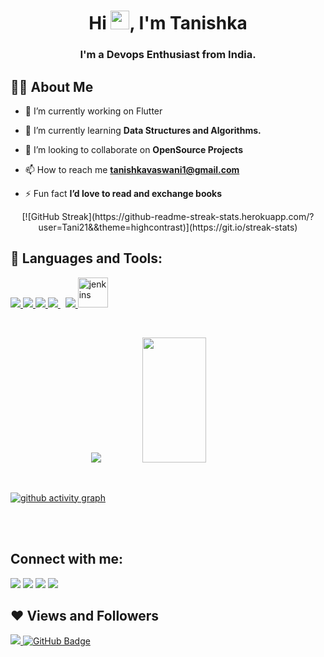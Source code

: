 <h1 align="center">Hi <img src="https://raw.githubusercontent.com/MartinHeinz/MartinHeinz/master/wave.gif" width="30px">, I'm Tanishka</h1>
<h3 align="center">I'm a Devops Enthusiast from India.</h3>


## 🙋‍♂️ About Me

- 🔭 I’m currently working on Flutter

- 🌱 I’m currently learning **Data Structures and Algorithms.**

- 👯 I’m looking to collaborate on **OpenSource Projects**

- 📫 How to reach me **tanishkavaswani1@gmail.com**

- ⚡ Fun fact **I’d love to read and exchange books**

<p align="center">
[![GitHub Streak](https://github-readme-streak-stats.herokuapp.com/?user=Tani21&&theme=highcontrast)](https://git.io/streak-stats)
    </p>


## 🚀 Languages and Tools:

<p align="left">
    <a href="https://www.java.com" target="_blank"> <img src="https://img.icons8.com/color/48/000000/java-coffee-cup-logo.png"/> </a>
    <a href="https://www.w3.org/html/" target="_blank"> <img src="https://img.icons8.com/color/48/000000/html-5.png"/> </a>
    <a href="https://www.w3schools.com/css/" target="_blank"> <img src="https://img.icons8.com/color/48/000000/css3.png"/> </a>
    <a style="padding-right:8px;" href="https://www.mysql.com/" target="_blank"> <img src="https://img.icons8.com/fluent/50/000000/mysql-logo.png"/> </a>  
    <a href="https://git-scm.com/" target="_blank"> <img src="https://img.icons8.com/color/48/000000/git.png"/> </a>
    <a href="https://www.jenkins.io" target="_blank"> <img src="https://www.vectorlogo.zone/logos/jenkins/jenkins-icon.svg" alt="jenkins" width="48" height="48"/> </a>
    </p>

<!-- [![React Badge](https://img.shields.io/badge/-React-61DBFB?style=for-the-badge&labelColor=black&logo=react&logoColor=61DBFB)](#)  [![Javascript Badge](https://img.shields.io/badge/-Javascript-F0DB4F?style=for-the-badge&labelColor=black&logo=javascript&logoColor=F0DB4F)](#) [![Typescript Badge](https://img.shields.io/badge/-Typescript-007acc?style=for-the-badge&labelColor=black&logo=typescript&logoColor=007acc)](#) [![Nodejs Badge](https://img.shields.io/badge/-Nodejs-3C873A?style=for-the-badge&labelColor=black&logo=node.js&logoColor=3C873A)](#) [![GraphQL Badge](https://img.shields.io/badge/-GraphQl-e535ab?style=for-the-badge&labelColor=black&logo=node.js&logoColor=e535ab)](#) -->
<br/>

 
    

<p align="center">
<img src="https://github-readme-stats.vercel.app/api?username=Tani21&show_icons=true&title_color=ffffff&icon_color=bb2acf&text_color=daf7dc&bg_color=151515">

<img display="inline" width=45% height=200px src="https://github-readme-stats.anuraghazra1.vercel.app/api/top-langs/?username=Tani21&layout=compact&theme=blue-green">
</p>
<br/>

[![ github activity graph](https://activity-graph.herokuapp.com/graph?username=Tani21&theme=react-dark)](https://github.com/ashutosh00710/github-readme-activity-graph)


<br/>
<br/>

## Connect with me:
<p align="left">

<a href = "https://www.linkedin.com/in/tanishka-vaswani-8b2b40184/"><img src="https://img.icons8.com/fluent/48/000000/linkedin.png"/></a>
<a href = "https://twitter.com/TanishkaVaswani"><img src="https://img.icons8.com/fluent/48/000000/twitter.png"/></a>
<a href = "https://www.instagram.com/_taanniisshhkaaa_/"><img src="https://img.icons8.com/fluent/48/000000/instagram-new.png"/></a>
<a href = "https://www.youtube.com/channel/UCSwmoUcj4ZFKIRgbvqYoYyQ"><img src="https://img.icons8.com/color/48/000000/youtube-play.png"/></a>

</p>

## ❤ Views and Followers
<a href="https://github.com/Meghna-DAS/github-profile-views-counter">
    <img src="https://komarev.com/ghpvc/?username=Tani21">
</a>
<a href="https://github.com/Tani21?tab=followers"><img src="https://img.shields.io/github/followers/Tani21?label=Followers&style=social" alt="GitHub Badge"></a>
